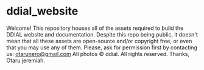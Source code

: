 # ddial_website
Welcome! This repository houses all of the assets required to build the DDIAL website and documentation. 
Despite this repo being public, it doesn't mean that all these assets are open-source and/or copyright free, or even that you may use any of them. Please, ask for permission first by contacting us: otarunero@gmail.com
All photos © ddial. All rights reserved.
Thanks, Otaru jeremiah.


